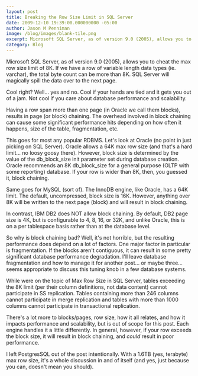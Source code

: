 ```yaml
---
layout: post
title: Breaking the Row Size Limit in SQL Server
date: 2009-12-10 19:39:00.000000000 -05:00
author: Jason M Penniman
image: /blog/images/blank-tile.png
excerpt: Microsoft SQL Server, as of version 9.0 (2005), allows you to cheat the max row size limit of 8K. If we have a row of variable length data types (ie. varchar), the total byte count can be more than 8K. SQL Server will magically spill the data over to the next page. Cool right? Well...
category: Blog
---
```


Microsoft SQL Server, as of version 9.0 (2005), allows you to cheat the max row size limit of 8K. If we have a row of variable length data types (ie. varchar), the total byte count can be more than 8K. SQL Server will magically spill the data over to the next page.

Cool right? Well... yes and no. Cool if your hands are tied and it gets you out of a jam. Not cool if you care about database performance and scalability.

Having a row span more than one page (in Oracle we call them blocks), results in page (or block) chaining. The overhead involved in block chaining can cause some significant performance hits depending on how often it happens, size of the table, fragmentation, etc.

This goes for most any popular RDBMS. Let's look at Oracle (no point in just picking on SQL Server). Oracle allows a 64K max row size (and that's a hard limit... no loosy goosy there). However, block size is determined by the value of the db_block_size init parameter set during database creation. Oracle recommends an 8K db_block_size for a general purpose (OLTP with some reporting) database. If your row is wider than 8K, then, you guessed it, block chaining.

Same goes for MySQL (sort of). The InnoDB engine, like Oracle, has a 64K limit. The default, uncompressed, block size is 16K. However, anything over 8K will be written to the next page (block) and will result in block chaining.

In contrast, IBM DB2 does NOT allow block chaining. By default, DB2 page size is 4K, but is configurable to 4, 8, 16, or 32K, and unlike Oracle, this is on a per tablespace basis rather than at the database level.

So why is block chaining bad? Well, it's not horrible, but the resulting performance does depend on a lot of factors. One major factor in particular is fragmentation. If the blocks aren't contiguous, it can result in some pretty significant database performance degradation. I'll leave database fragmentation and how to manage it for another post... or maybe three... seems appropriate to discuss this tuning knob in a few database systems.

While were on the topic of Max Row Size in SQL Server, tables exceeding the 8K limit (per their column definitions, not data content) cannot participate in SS replication. Tables containing more than 246 columns cannot participate in merge replication and tables with more than 1000 columns cannot participate in transactional replication.

There's a lot more to blocks/pages, row size, how it all relates, and how it impacts performance and scalability, but is out of scope for this post. Each engine handles it a little differently. In general, however, if your row exceeds the block size, it will result in block chaining, and *could* result in poor performance.

I left PostgresSQL out of the post intentionally. With a 1.6TB (yes, terabyte) max row size, it's a whole discussion in and of itself (and yes, just because you can, doesn't mean you should).
